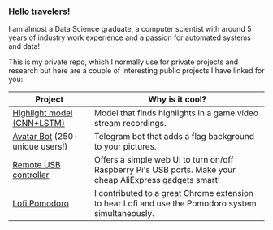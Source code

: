 ### Hello travelers!

I am almost a Data Science graduate, a computer scientist with around 5 years of industry work experience and a passion for automated systems and data!

This is my private repo, which I normally use for private projects and research but here are a couple of interesting public projects I have linked for you:

| Project                         | Why is it cool?                                                                                         |
|---------------------------------|-----------------------------------------------------------------------------------------------------|
| [Highlight model (CNN+LSTM)](https://github.com/aburenko/GamingDigestModel)                 | Model that finds highlights in a game video stream recordings.                                       |
| [Avatar Bot](https://github.com/aburenko/ua-avatar-bot) (250+ unique users!)| Telegram bot that adds a flag background to your pictures.                                          |
| [Remote USB controller ](https://github.com/aburenko/my-remote-usb-controller)          | Offers a simple web UI to turn on/off Raspberry Pi's USB ports. Make your cheap AliExpress gadgets smart!                      |
| [Lofi Pomodoro ](https://github.com/jpolina/lofi-pomodoro-chrome-extension)                  | I contributed to a great Chrome extension to hear Lofi and use the Pomodoro system simultaneously.           |
